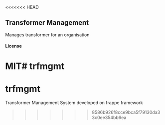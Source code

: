 <<<<<<< HEAD
## Transformer Management

Manages transformer for an organisation

#### License

MIT# trfmgmt
=======
# trfmgmt
Transformer Management System developed on frappe framework
>>>>>>> 8586b926f8cce9bca5f79130da33c0ee354bb6ea
